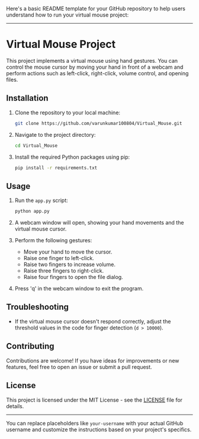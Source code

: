 Here's a basic README template for your GitHub repository to help users understand how to run your virtual mouse project:

---

# Virtual Mouse Project

This project implements a virtual mouse using hand gestures. You can control the mouse cursor by moving your hand in front of a webcam and perform actions such as left-click, right-click, volume control, and opening files.

## Installation

1. Clone the repository to your local machine:

   ```bash
   git clone https://github.com/varunkumar100804/Virtual_Mouse.git
   ```

2. Navigate to the project directory:

   ```bash
   cd Virtual_Mouse
   ```

3. Install the required Python packages using pip:

   ```bash
   pip install -r requirements.txt
   ```

## Usage

1. Run the `app.py` script:

   ```bash
   python app.py
   ```

2. A webcam window will open, showing your hand movements and the virtual mouse cursor.

3. Perform the following gestures:

   - Move your hand to move the cursor.
   - Raise one finger to left-click.
   - Raise two fingers to increase volume.
   - Raise three fingers to right-click.
   - Raise four fingers to open the file dialog.

4. Press 'q' in the webcam window to exit the program.

## Troubleshooting

- If the virtual mouse cursor doesn't respond correctly, adjust the threshold values in the code for finger detection (`d > 10000`).

## Contributing

Contributions are welcome! If you have ideas for improvements or new features, feel free to open an issue or submit a pull request.

## License

This project is licensed under the MIT License - see the [LICENSE](LICENSE) file for details.

---

You can replace placeholders like `your-username` with your actual GitHub username and customize the instructions based on your project's specifics.
